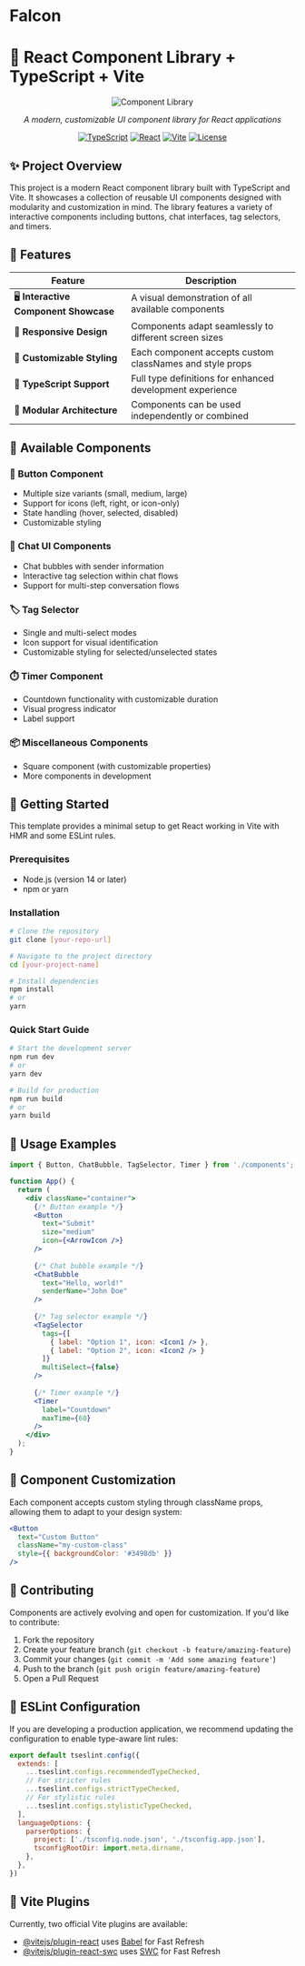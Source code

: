 # Falcon

# 🚀 React Component Library + TypeScript + Vite

<div align="center">

![Component Library](https://via.placeholder.com/800x400)

*A modern, customizable UI component library for React applications*

[![TypeScript](https://img.shields.io/badge/TypeScript-4.9.5-blue.svg)](https://www.typescriptlang.org/)
[![React](https://img.shields.io/badge/React-18.2.0-blue.svg)](https://reactjs.org/)
[![Vite](https://img.shields.io/badge/Vite-4.4.0-purple.svg)](https://vitejs.dev/)
[![License](https://img.shields.io/badge/License-MIT-green.svg)](LICENSE)

</div>

## ✨ Project Overview

This project is a modern React component library built with TypeScript and Vite. It showcases a collection of reusable UI components designed with modularity and customization in mind. The library features a variety of interactive components including buttons, chat interfaces, tag selectors, and timers.

## 🎯 Features

| Feature | Description |
|---------|-------------|
| 🖥️ **Interactive Component Showcase** | A visual demonstration of all available components |
| 📱 **Responsive Design** | Components adapt seamlessly to different screen sizes |
| 🎨 **Customizable Styling** | Each component accepts custom classNames and style props |
| 📘 **TypeScript Support** | Full type definitions for enhanced development experience |
| 🧩 **Modular Architecture** | Components can be used independently or combined |

## 🧰 Available Components

### 🔘 Button Component
- Multiple size variants (small, medium, large)
- Support for icons (left, right, or icon-only)
- State handling (hover, selected, disabled)
- Customizable styling

### 💬 Chat UI Components
- Chat bubbles with sender information
- Interactive tag selection within chat flows
- Support for multi-step conversation flows

### 🏷️ Tag Selector
- Single and multi-select modes
- Icon support for visual identification
- Customizable styling for selected/unselected states

### ⏱️ Timer Component
- Countdown functionality with customizable duration
- Visual progress indicator
- Label support

### 📦 Miscellaneous Components
- Square component (with customizable properties)
- More components in development

## 🚦 Getting Started

This template provides a minimal setup to get React working in Vite with HMR and some ESLint rules.

### Prerequisites

- Node.js (version 14 or later)
- npm or yarn

### Installation

```bash
# Clone the repository
git clone [your-repo-url]

# Navigate to the project directory
cd [your-project-name]

# Install dependencies
npm install
# or
yarn
```

### Quick Start Guide

```bash
# Start the development server
npm run dev
# or
yarn dev

# Build for production
npm run build
# or
yarn build
```

## 📝 Usage Examples

```jsx
import { Button, ChatBubble, TagSelector, Timer } from './components';

function App() {
  return (
    <div className="container">
      {/* Button example */}
      <Button 
        text="Submit" 
        size="medium" 
        icon={<ArrowIcon />} 
      />
      
      {/* Chat bubble example */}
      <ChatBubble 
        text="Hello, world!" 
        senderName="John Doe" 
      />
      
      {/* Tag selector example */}
      <TagSelector 
        tags={[
          { label: "Option 1", icon: <Icon1 /> },
          { label: "Option 2", icon: <Icon2 /> }
        ]}
        multiSelect={false}
      />
      
      {/* Timer example */}
      <Timer 
        label="Countdown" 
        maxTime={60} 
      />
    </div>
  );
}
```

## 🎨 Component Customization

Each component accepts custom styling through className props, allowing them to adapt to your design system:

```jsx
<Button 
  text="Custom Button" 
  className="my-custom-class" 
  style={{ backgroundColor: '#3498db' }}
/>
```

## 🤝 Contributing

Components are actively evolving and open for customization. If you'd like to contribute:

1. Fork the repository
2. Create your feature branch (`git checkout -b feature/amazing-feature`)
3. Commit your changes (`git commit -m 'Add some amazing feature'`)
4. Push to the branch (`git push origin feature/amazing-feature`)
5. Open a Pull Request

## 🔧 ESLint Configuration

If you are developing a production application, we recommend updating the configuration to enable type-aware lint rules:

```js
export default tseslint.config({
  extends: [
    ...tseslint.configs.recommendedTypeChecked,
    // For stricter rules
    ...tseslint.configs.strictTypeChecked,
    // For stylistic rules
    ...tseslint.configs.stylisticTypeChecked,
  ],
  languageOptions: {
    parserOptions: {
      project: ['./tsconfig.node.json', './tsconfig.app.json'],
      tsconfigRootDir: import.meta.dirname,
    },
  },
})
```

## 🔌 Vite Plugins

Currently, two official Vite plugins are available:

- [@vitejs/plugin-react](https://github.com/vitejs/vite-plugin-react/blob/main/packages/plugin-react/README.md) uses [Babel](https://babeljs.io/) for Fast Refresh
- [@vitejs/plugin-react-swc](https://github.com/vitejs/vite-plugin-react-swc) uses [SWC](https://swc.rs/) for Fast Refresh
```

